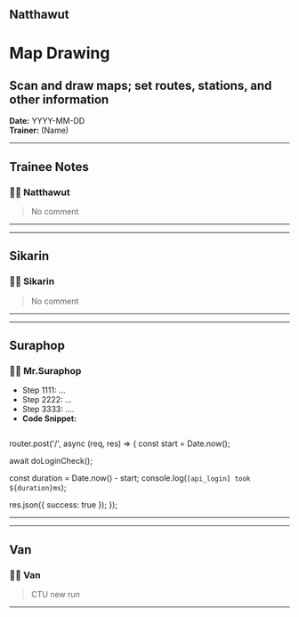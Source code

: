 ## Natthawut

# Map Drawing
## Scan and draw maps; set routes, stations, and other information

**Date:** YYYY-MM-DD  
**Trainer:** (Name)

---

## Trainee Notes

### 🧑‍💻 Natthawut
> No comment
---


---

## Sikarin

### 🧑‍💻 Sikarin
> No comment

---


---

## Suraphop

### 🧑‍💻 Mr.Suraphop
- Step 1111: ...
- Step 2222: ...
- Step 3333: ....
- **Code Snippet:**
  ```javascript
 router.post('/', async (req, res) => {
  const start = Date.now();
  
  await doLoginCheck();

  const duration = Date.now() - start;
  console.log(`[api_login] took ${duration}ms`);

  res.json({ success: true });
});

---


---

## Van

### 🧑‍💻 Van
> CTU new run
  
---
